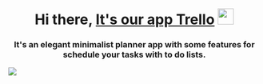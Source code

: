 <h1 align="center">Hi there, <a href="https://daniilshat.ru/" target="_blank">It's our app Trello</a> 
<img src="https://github.com/blackcater/blackcater/raw/main/images/Hi.gif" height="32"/></h1>
<h3 align="center">It's an elegant minimalist planner app with some features for schedule your tasks with to do lists.</h3>

<img src="https://user-images.githubusercontent.com/67506976/157713887-11ead521-6b9d-44df-ad90-ca292a97576f.gif"/></h1>

